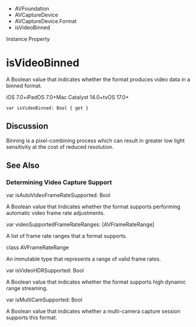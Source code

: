

- AVFoundation
- AVCaptureDevice
- AVCaptureDevice.Format
-  isVideoBinned 

Instance Property

# isVideoBinned

A Boolean value that indicates whether the format produces video data in a binned format.

iOS 7.0+iPadOS 7.0+Mac Catalyst 14.0+tvOS 17.0+

``` source
var isVideoBinned: Bool { get }
```

## Discussion

Binning is a pixel-combining process which can result in greater low light sensitivity at the cost of reduced resolution.

## See Also

### Determining Video Capture Support

var isAutoVideoFrameRateSupported: Bool

A Boolean value that Indicates whether the format supports performing automatic video frame rate adjustments.

var videoSupportedFrameRateRanges: [AVFrameRateRange]

A list of frame rate ranges that a format supports.

class AVFrameRateRange

An immutable type that represents a range of valid frame rates.

var isVideoHDRSupported: Bool

A Boolean value that indicates whether the format supports high dynamic range streaming.

var isMultiCamSupported: Bool

A Boolean value that indicates whether a multi-camera capture session supports this format.

